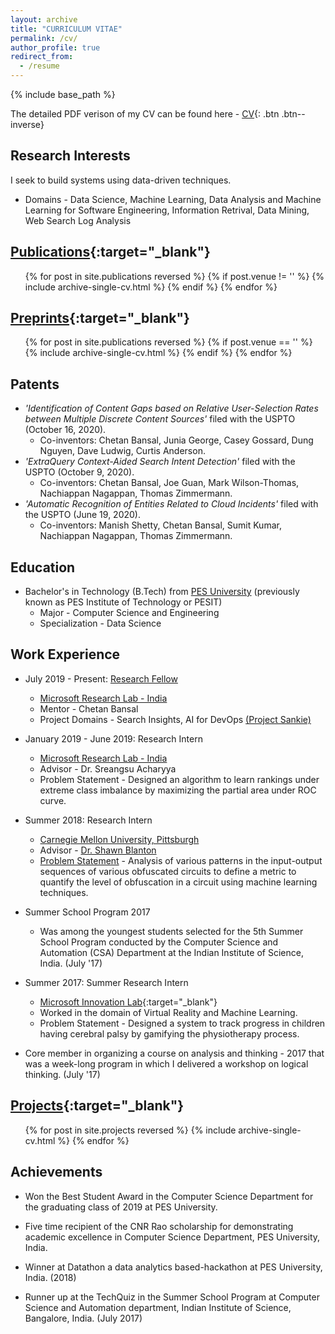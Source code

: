 ```yaml
---
layout: archive
title: "CURRICULUM VITAE"
permalink: /cv/
author_profile: true
redirect_from:
  - /resume
---
```


{% include base_path %}

The detailed PDF verison of my CV can be found here - [CV](\files\NikithaRao_CV_November_2020.pdf){: .btn .btn--inverse}

Research Interests
------
I seek to build systems using data-driven techniques.

* Domains - Data Science, Machine Learning, Data Analysis and Machine Learning for Software Engineering, Information Retrival, Data Mining, Web Search Log Analysis


[Publications](https://raonikitha.github.io/publications/){:target="_blank"}
------

  <ul>{% for post in site.publications reversed %}
      {% if post.venue != '' %}
          {% include archive-single-cv.html %}
      {% endif %}
  {% endfor %}</ul>

[Preprints](https://raonikitha.github.io/publications/){:target="_blank"}
------
  <ul>{% for post in site.publications reversed %}
      {% if post.venue == '' %}
          {% include archive-single-cv.html %}
      {% endif %}
  {% endfor %}</ul>


Patents
------
* <i>'Identification of Content Gaps based on Relative User-Selection Rates between Multiple Discrete Content Sources'</i> filed with the USPTO (October 16, 2020). <br>
  * Co-inventors: Chetan Bansal, Junia George, Casey Gossard, Dung Nguyen, Dave Ludwig, Curtis Anderson.
* <i>'ExtraQuery Context-Aided Search Intent Detection'</i> filed with the USPTO (October 9, 2020). <br>
  * Co-inventors: Chetan Bansal, Joe Guan, Mark Wilson-Thomas, Nachiappan Nagappan, Thomas Zimmermann.
* <i>'Automatic Recognition of Entities Related to Cloud Incidents'</i> filed with the USPTO (June 19, 2020). <br>
  * Co-inventors: Manish Shetty, Chetan Bansal, Sumit Kumar, Nachiappan Nagappan, Thomas Zimmermann.


Education
------
* Bachelor's in Technology (B.Tech) from [PES University](https://cs.pes.edu/) (previously known as PES Institute of Technology or PESIT)<br>
  * Major - Computer Science and Engineering
  * Specialization - Data Science



Work Experience
------

* July 2019 - Present: [Research Fellow](https://www.microsoft.com/en-us/research/academic-program/research-fellows-program-at-microsoft-research-india/)
  * [Microsoft Research Lab - India](https://www.microsoft.com/en-us/research/lab/microsoft-research-india/)
  * Mentor - Chetan Bansal
  * Project Domains - Search Insights, AI for DevOps [(Project Sankie)](https://www.microsoft.com/en-us/research/project/sankie/)

* January 2019 - June 2019: Research Intern
  * [Microsoft Research Lab - India](https://www.microsoft.com/en-us/research/lab/microsoft-research-india/)
  * Advisor - Dr. Sreangsu Acharyya
  * Problem Statement - Designed an algorithm to learn rankings under extreme class imbalance by maximizing the partial area under ROC curve.

* Summer 2018: Research Intern
  * [Carnegie Mellon University, Pittsburgh](https://www.cmu.edu/)
  * Advisor - [Dr. Shawn Blanton](https://cylab.cmu.edu/directory/bios/blanton-shawn.html)
  * [Problem Statement](https://raonikitha.github.io/projects/2018-07-25-HardwareObfuscation) - Analysis of various patterns in the input-output sequences of various obfuscated circuits to define a metric to quantify the level of obfuscation in a circuit using machine learning techniques.  

* Summer School Program 2017
  * Was among the youngest students selected for the 5th Summer School Program conducted by the Computer Science and Automation (CSA) Department at the Indian Institute of Science, India. (July '17)  

* Summer 2017: Summer Research Intern
  * [Microsoft Innovation Lab](https://clubs.pes.edu/microsoft-innovation-lab){:target="_blank"}
  * Worked in the domain of Virtual Reality and Machine Learning.
  * Problem Statement - Designed a system to track progress in children having cerebral palsy by gamifying the physiotherapy process.

* Core member in organizing a course on analysis and thinking - 2017 that was a week-long program in which I delivered a workshop on logical thinking. (July '17) 

  


[Projects](https://raonikitha.github.io/projects/){:target="_blank"}
------

  <ul>{% for post in site.projects reversed %}
    {% include archive-single-cv.html %}
  {% endfor %}</ul>

Achievements
------
* Won the Best Student Award in the Computer Science Department for the graduating class of 2019 at PES University.  

* Five time recipient of the CNR Rao scholarship for demonstrating academic excellence in Computer Science Department, PES University, India. 

* Winner at Datathon a data analytics based-hackathon at PES University, India. (2018) 

* Runner up at the TechQuiz in the Summer School Program at Computer Science and Automation department, Indian Institute of Science, Bangalore, India. (July 2017) 


<!-- Talks
======
  <ul>{% for post in site.talks %}
    {% include archive-single-talk-cv.html %}
  {% endfor %}</ul>
  
Teaching
======
  <ul>{% for post in site.teaching %}
    {% include archive-single-cv.html %}
  {% endfor %}</ul>
  
Service and leadership
======
* Currently signed in to 43 different slack teams
 -->